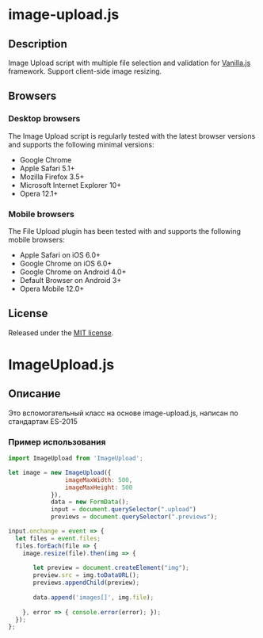 # image-upload.js

## Description

Image Upload script with multiple file selection and validation for [Vanilla.js](http://vanilla-js.com/) framework.
Support client-side image resizing.

## Browsers

### Desktop browsers
The Image Upload script is regularly tested with the latest browser versions and supports the following minimal versions:

* Google Chrome
* Apple Safari 5.1+
* Mozilla Firefox 3.5+
* Microsoft Internet Explorer 10+
* Opera 12.1+

### Mobile browsers
The File Upload plugin has been tested with and supports the following mobile browsers:

* Apple Safari on iOS 6.0+
* Google Chrome on iOS 6.0+
* Google Chrome on Android 4.0+
* Default Browser on Android 3+
* Opera Mobile 12.0+

## License
Released under the [MIT license](http://www.opensource.org/licenses/MIT).

# ImageUpload.js

## Описание

Это вспомогательный класс на основе image-upload.js, написан по стандартам ES-2015

### Пример использования
```js
import ImageUpload from 'ImageUpload';

let image = new ImageUpload({
                imageMaxWidth: 500,
                imageMaxHeight: 500
            }),
            data = new FormData();
            input = document.querySelector(".upload")
            previews = document.querySelector(".previews");

input.onchange = event => {
  let files = event.files;
  files.forEach(file => {
    image.resize(file).then(img => {
    
       let preview = document.createElement("img");
       preview.src = img.toDataURL();
       previews.appendChild(preview);
       
       data.append('images[]', img.file);
       
    }, error => { console.error(error); });
  });
};
                  
```
